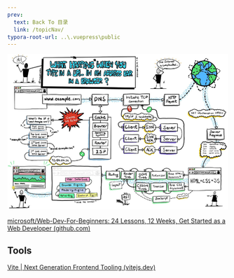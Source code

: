 ```yaml
---
prev:
  text: Back To 目录
  link: /topicNav/
typora-root-url: ..\.vuepress\public
---
```








![img](/images/webdev/browser.jpg)

[microsoft/Web-Dev-For-Beginners: 24 Lessons, 12 Weeks, Get Started as a Web Developer (github.com)](https://github.com/microsoft/Web-Dev-For-Beginners)



## Tools

[Vite | Next Generation Frontend Tooling (vitejs.dev)](https://vitejs.dev/)
